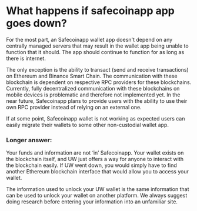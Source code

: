 # What happens if safecoinapp app goes down?

For the most part, an Safecoinapp wallet app doesn't depend on any centrally managed servers that may result in the wallet app being unable to function that it should. The app should continue to function for as long as there is internet.

The only exception is the ability to transact (send and receive transactions) on Ethereum and Binance Smart Chain. The communication with these blockchain is dependent on respective RPC providers for these blockchains. Currently, fully decentralized communication with these blockchains on mobile devices is problematic and therefore not implemented yet. In the near future, Safecoinapp plans to provide users with the ability to use their own RPC provider instead of relying on an external one.

If at some point, Safecoinapp wallet is not working as expected users can easily migrate their wallets to some other non-custodial wallet app.

### Longer answer:

Your funds and information are not ‘in’ Safecoinapp. Your wallet exists on the blockchain itself, and UW just offers a way for anyone to interact with the blockchain easily. If UW went down, you would simply have to find another Ethereum blockchain interface that would allow you to access your wallet.

The information used to unlock your UW wallet is the same information that can be used to unlock your wallet on another platform. We always suggest doing research before entering your information into an unfamiliar site.
